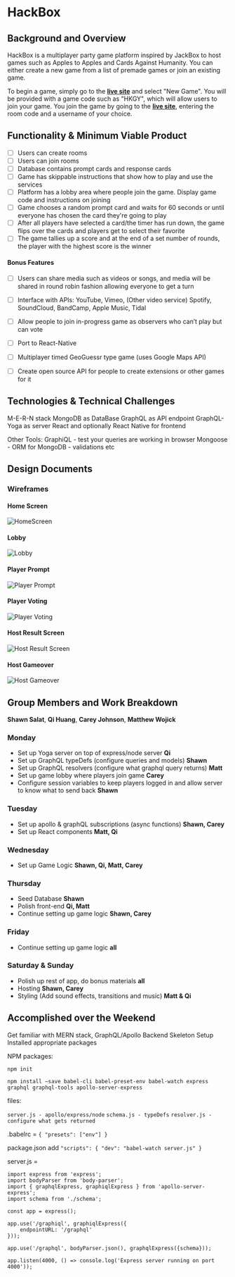 # HackBox

## Background and Overview

HackBox is a multiplayer party game platform inspired by JackBox to host games such as Apples to Apples and Cards Against Humanity. You can either create a new game from a list of premade games or join an existing game.

To begin a game, simply go to the **[live site](http://)** and select "New Game". You will be provided with a game code such as "HKGY", which will allow users to join your game. You join the game by going to the **[live site](http://)**, entering the room code and a username of your choice.

## Functionality & Minimum Viable Product
- [ ] Users can create rooms
- [ ] Users can join rooms
- [ ] Database contains prompt cards and response cards
- [ ] Game has skippable instructions that show how to play and use the services
- [ ] Platform has a lobby area where people join the game. Display game code and instructions on joining
- [ ] Game chooses a random prompt card and waits for 60 seconds or until everyone has chosen the card they're going to play
- [ ] After all players have selected a card/the timer has run down, the game flips over the cards and players get to select their favorite
- [ ] The game tallies up a score and at the end of a set number of rounds, the player with the highest score is the winner

#### Bonus Features

- [ ] Users can share media such as videos or songs, and media will be shared in round robin fashion allowing everyone to get a turn
- [ ] Interface with APIs: YouTube, Vimeo, (Other video service) Spotify, SoundCloud, BandCamp, Apple Music, Tidal
- [ ] Allow people to join in-progress game as observers who can’t play but can vote
- [ ] Port to React-Native
- [ ] Multiplayer timed GeoGuessr type game (uses Google Maps API)
- [ ] Create open source API for people to create extensions or other games for it


## Technologies & Technical Challenges
M-E-R-N stack 
MongoDB as DataBase 
GraphQL as API endpoint
GraphQL-Yoga as server
React and optionally React Native for frontend 

Other Tools:
GraphiQL - test your queries are working in browser
Mongoose - ORM for MongoDB - validations etc


## Design Documents


### Wireframes
#### Home Screen
![HomeScreen](https://github.com/ThinkSalat/HackBox/blob/master/docs/wireframes/Hackbox.png?raw=true "HomeScreen")
#### Lobby
![Lobby](https://github.com/ThinkSalat/HackBox/blob/master/docs/wireframes/Player%20Lobby.png?raw=true "Lobby")
#### Player Prompt
![Player Prompt](https://github.com/ThinkSalat/HackBox/blob/master/docs/wireframes/Player%20Prompt.png?raw=true "Player Prompt")
#### Player Voting
![Player Voting](https://github.com/ThinkSalat/HackBox/blob/master/docs/wireframes/Player%20Voting%20Screen.png?raw=true "Player Voting")
#### Host Result Screen
![Host Result Screen](https://github.com/ThinkSalat/HackBox/blob/master/docs/wireframes/Host%20result%20screen.png?raw=true "Host Result Screen")
#### Host Gameover
![Host Gameover](https://github.com/ThinkSalat/HackBox/blob/master/docs/wireframes/Host%20Gameover.png?raw=true "Host Gameover")

## Group Members and Work Breakdown

**Shawn Salat**, **Qi Huang**, **Carey Johnson**, **Matthew Wojick**

### Monday 
 - Set up Yoga server on top of express/node server **Qi**
 - Set up GraphQL typeDefs (configure queries and models)  **Shawn** 
 - Set up GraphQL resolvers (configure what graphql query returns) **Matt**
 - Set up game lobby where players join game **Carey**
 - Configure session variables to keep players logged in and allow server to know what to send back **Shawn**
### Tuesday 
- Set up apollo & graphQL subscriptions (async functions) **Shawn, Carey**
- Set up React components **Matt, Qi**
### Wednesday
 - Set up Game Logic **Shawn, Qi, Matt, Carey**
### Thursday
 - Seed Database **Shawn**
 - Polish front-end **Qi, Matt**
 - Continue setting up game logic **Shawn, Carey**
### Friday
 - Continue setting up game logic **all**
### Saturday & Sunday  
 - Polish up rest of app, do bonus materials **all**
 - Hosting **Shawn, Carey**
 - Styling (Add sound effects, transitions and music)  **Matt & Qi**

## Accomplished over the Weekend


Get familiar with MERN stack, GraphQL/Apollo
Backend Skeleton Setup
Installed appropriate packages


NPM packages:

`npm init`

`npm install —save babel-cli babel-preset-env babel-watch express  graphql graphql-tools apollo-server-express`


files: 

`server.js - apollo/express/node`
`schema.js - typeDefs`
`resolver.js - configure what gets returned`


.babelrc = 
      `{
        "presets": ["env"]
      }`

package.json add
 `"scripts": {
    "dev": "babel-watch server.js"
  }`

server.js = 

    import express from 'express';
    import bodyParser from 'body-parser';
    import { graphqlExpress, graphiqlExpress } from 'apollo-server-express';
    import schema from './schema';
    
    const app = express();
    
    app.use('/graphiql', graphiqlExpress({
        endpointURL: '/graphql'
    }));
    
    app.use('/graphql', bodyParser.json(), graphqlExpress({schema}));

    app.listen(4000, () => console.log('Express server running on port 4000'));
